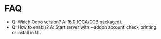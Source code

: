 # FAQ

- Q: Which Odoo version? A: 16.0 (OCA/OCB packaged).
- Q: How to enable? A: Start server with --addon account_check_printing or install in UI.
